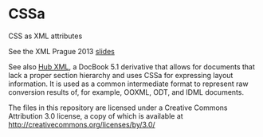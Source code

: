 CSSa
====

CSS as XML attributes

See the XML Prague 2013 [slides](http://archive.xmlprague.cz/2013/presentations/Conveying_Layout_Information_with_CSSa/CSSa_xmlprague_gimsieke.html#/step-1) 

See also [Hub XML](https://github.com/gimsieke/Hub), a DocBook 5.1 derivative that allows for documents that lack a proper section hierarchy and uses CSSa for expressing layout information. 
It is used as a common intermediate format to represent raw conversion results of, for example, OOXML, ODT, and IDML documents.

The files in this repository are licensed under a Creative Commons Attribution 3.0 license, a copy of which is available at http://creativecommons.org/licenses/by/3.0/ 
